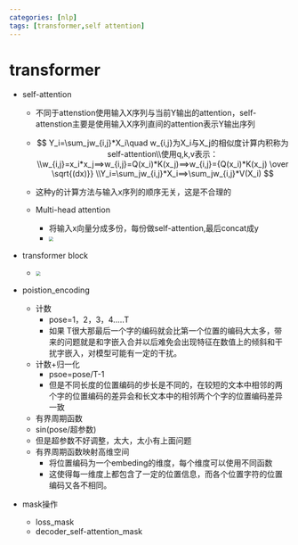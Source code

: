 ```yaml
---
categories: [nlp]
tags: [transformer,self attention]
---
```

# transformer

- self-attention

  - 不同于attenstion使用输入X序列与当前Y输出的attention，self-attenstion主要是使用输入X序列直间的attention表示Y输出序列

  - $$
    Y_i=\sum_jw_{i,j}*X_i\quad w_{i,j}为X_i与X_j的相似度计算内积称为self-attention\\使用q,k,v表示：
    \\w_{i,j}=x_i*x_j==>w_{i,j}=Q(x_i)*K(x_j)==>w_{i,j}={Q(x_i)*K(x_j) \over \sqrt{(dx)}}
    \\Y_i=\sum_jw_{i,j}*X_i==>\sum_jw_{i,j}*V(X_i)
    $$

    

  - 这种y的计算方法与输入x序列的顺序无关，这是不合理的

  - Multi-head attention

    - 将输入x向量分成多份，每份做self-attention,最后concat成y
    - <img src="./img/1664874951606.png" style="zoom:50%;">
  
- transformer block
  
  - <img src="./img/1664874999639.png" style="zoom:50%;">
  
- poistion_encoding

  - 计数
    - pose=1，2，3，4.....T
    -  如果 T很大那最后一个字的编码就会比第一个位置的编码大太多，带来的问题就是和字嵌入合并以后难免会出现特征在数值上的倾斜和干扰字嵌入，对模型可能有一定的干扰。  
  - 计数+归一化
    - psoe=pose/T-1
    -  但是不同长度的位置编码的步长是不同的，在较短的文本中相邻的两个字的位置编码的差异会和长文本中的相邻两个个字的位置编码差异一致
  -  有界周期函数 
    - sin(pose/超参数)
    - 但是超参数不好调整，太大，太小有上面问题
  - 有界周期函数映射高维空间
    - 将位置编码为一个embeding的维度，每个维度可以使用不同函数
    -  这使得每一维度上都包含了一定的位置信息，而各个位置字符的位置编码又各不相同。 
  
- mask操作

  - loss_mask
  - decoder_self-attention_mask
